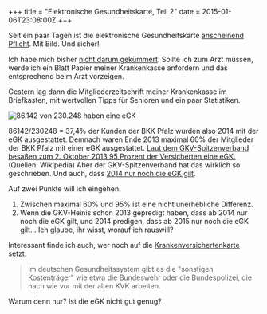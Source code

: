 +++
title = "Elektronische Gesundheitskarte, Teil 2"
date = 2015-01-06T23:08:00Z
+++

Seit ein paar Tagen ist die elektronische Gesundheitskarte [anscheinend Pflicht](http://www.heise.de/newsticker/meldung/Elektronische-Gesundheitskarte-wird-zum-Jahreswechsel-Pflicht-2497510.html). Mit Bild. Und sicher!

Ich habe mich bisher [nicht darum gekümmert](http://blog.bullenscheisse.de/meine-krankenkasse-hat-mich-angeschrieben/). Sollte ich zum Arzt müssen, werde ich ein Blatt Papier meiner Krankenkasse anfordern und das entsprechend beim Arzt vorzeigen.

Gestern lag dann die Mitgliederzeitschrift meiner Krankenkasse im Briefkasten, mit wertvollen Tipps für Senioren und ein paar Statistiken.

![86.142 von 230.248 haben eine eGK](/img/IMG_7.jpg)

86142/230248 = 37,4% der Kunden der BKK Pfalz wurden also 2014 mit der eGK ausgestattet. Demnach waren Ende 2013 maximal 60% der Mitglieder der BKK Pfalz mit einer eGK ausgestattet. [Laut dem GKV-Spitzenverband besaßen zum 2. Oktober 2013 95 Prozent der Versicherten eine eGK.](http://de.wikipedia.org/wiki/Elektronische_Gesundheitskarte#Entwicklung_seit_2013)(Quellen: Wikipedia) Aber der GKV-Spitzenverband hat das wirklich so geschrieben. Und auch, dass [2014 nur noch die eGK gilt](http://www.gkv-spitzenverband.de/presse/pressemitteilungen_und_statements/pressemitteilung_81024.jsp).

Auf zwei Punkte will ich eingehen.

1. Zwischen maximal 60% und 95% ist eine nicht unerhebliche Differenz.
2. Wenn die GKV-Heinis schon 2013 gepredigt haben, dass ab 2014 nur noch die eGK gilt, und 2014 predigen, dass ab 2015 nur noch die eGK gilt... Ich glaube, ihr wisst, worauf ich rauswill?

Interessant finde ich auch, wer noch auf die [Krankenversichertenkarte](http://www.heise.de/newsticker/meldung/Elektronische-Gesundheitskarte-wird-zum-Jahreswechsel-Pflicht-2497510.html) setzt.

> Im deutschen Gesundheitssystem gibt es die "sonstigen Kostenträger" wie etwa die Bundeswehr oder die Bundespolizei, die nach wie vor mit der alten KVK arbeiten.

Warum denn nur? Ist die eGK nicht gut genug?
